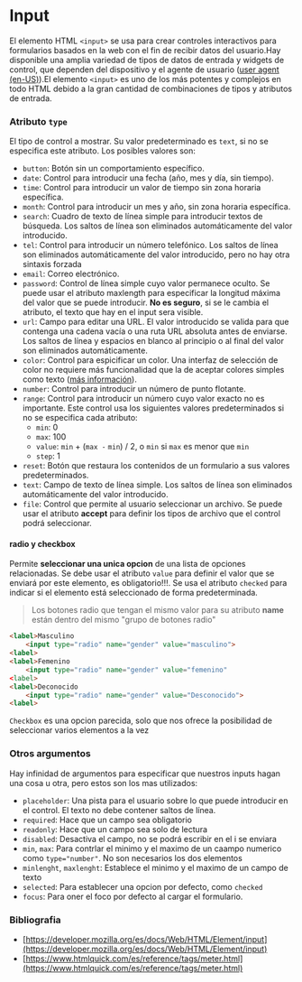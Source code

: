 # Input

El elemento HTML `<input>` se usa para crear controles interactivos para formularios basados en la web con el fin de recibir datos del usuario.Hay disponible una amplia variedad de tipos de datos de entrada y widgets de control, que dependen del dispositivo y el agente de usuario ([user agent (en-US)](https://developer.mozilla.org/en-US/docs/Glossary/User\_agent)).El elemento `<input>` es uno de los más potentes y complejos en todo HTML debido a la gran cantidad de combinaciones de tipos y atributos de entrada.

### Atributo `type`

El tipo de control a mostrar. Su valor predeterminado es `text`, si no se especifica este atributo. Los posibles valores son:

* `button`: Botón sin un comportamiento específico.
* `date`: Control para introducir una fecha (año, mes y día, sin tiempo).
* `time`: Control para introducir un valor de tiempo sin zona horaria específica.
* `month`: Control para introducir un mes y año, sin zona horaria específica.
* `search`: Cuadro de texto de línea simple para introducir textos de búsqueda. Los saltos de línea son eliminados automáticamente del valor introducido.
* `tel`: Control para introducir un número telefónico. Los saltos de línea son eliminados automáticamente del valor introducido, pero no hay otra sintaxis forzada
* `email`: Correo electrónico.
* `password`: Control de línea simple cuyo valor permanece oculto. Se puede usar el atributo maxlength para especificar la longitud máxima del valor que se puede introducir. **No es seguro**, si se le cambia el atributo, el texto que hay en el input sera visible.
* `url`: Campo para editar una URL. El valor introducido se valida para que contenga una cadena vacía o una ruta URL absoluta antes de enviarse. Los saltos de línea y espacios en blanco al principio o al final del valor son eliminados automáticamente.&#x20;
* `color`: Control para espicificar un color. Una interfaz de selección de color no requiere más funcionalidad que la de aceptar colores simples como texto ([más información](https://www.w3.org/TR/html5/forms.html#color-state-\(type=color\))).
* `number`: Control para introducir un número de punto flotante.
* `range`: Control para introducir un número cuyo valor exacto no es importante. Este control usa los siguientes valores predeterminados si no se especifica cada atributo:
  * `min`: 0
  * `max`: 100
  * `value`: `min` + (`max -` `min`) / 2, o `min` si `max` es menor que `min`
  * `step`: 1
* `reset`: Botón que restaura los contenidos de un formulario a sus valores predeterminados.
* `text`: Campo de texto de línea simple. Los saltos de línea son eliminados automáticamente del valor introducido.
* `file`: Control que permite al usuario seleccionar un archivo. Se puede usar el atributo **accept** para definir los tipos de archivo que el control podrá seleccionar.

#### radio y checkbox

Permite **seleccionar una unica opcion** de una lista de opciones relacionadas. Se debe usar el atributo `value` para definir el valor que se enviará por este elemento, es obligatorio!!!. Se usa el atributo `checked` para indicar si el elemento está seleccionado de forma predeterminada.

> Los botones radio que tengan el mismo valor para su atributo **name** están dentro del mismo "grupo de botones radio"

```html
<label>Masculino
    <input type="radio" name="gender" value="masculino">
<label>
<label>Femenino
    <input type="radio" name="gender" value="femenino"
<label>
<label>Deconocido
    <input type="radio" name="gender" value="Desconocido">
<label>
```

`Checkbox` es una opcion parecida, solo que nos ofrece la posibilidad de seleccionar varios elementos a la vez

### Otros argumentos

Hay infinidad de argumentos para especificar que nuestros inputs hagan una cosa u otra, pero estos son los mas utilizados:

* `placeholder`: Una pista para el usuario sobre lo que puede introducir en el control. El texto no debe contener saltos de línea.
* `required`: Hace que un campo sea obligatorio
* `readonly`: Hace que un campo sea solo de lectura
* `disabled`: Desactiva el campo, no se podrá escribir en el i se enviara
* `min`, `max`: Para contrlar el minimo y el maximo de un caampo numerico como `type="number"`. No son necesarios los dos elementos
* `minlenght`, `maxlenght`: Establece el minimo y el maximo de un campo de texto
* `selected`: Para establecer una opcion por defecto, como `checked`
* `focus`: Para oner el foco por defecto al cargar el formulario.





### Bibliografia

* [https://developer.mozilla.org/es/docs/Web/HTML/Element/input](https://developer.mozilla.org/es/docs/Web/HTML/Element/input)
* [https://www.htmlquick.com/es/reference/tags/meter.html](https://www.htmlquick.com/es/reference/tags/meter.html)
